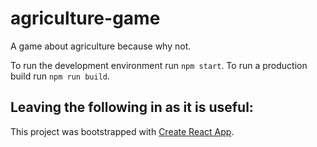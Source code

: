 # agriculture-game

A game about agriculture because why not.

To run the development environment run `npm start`.
To run a production build run `npm run build`.

## Leaving the following in as it is useful:

This project was bootstrapped with [Create React App](https://github.com/facebookincubator/create-react-app).